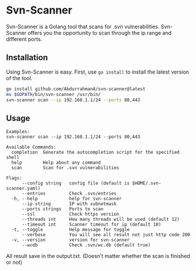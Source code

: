 # Svn-Scanner

Svn-Scanner is a Golang tool that scans for .svn vulnerabilities. Svn-Scanner offers you the opportunity to scan through the ip range and different ports.
## Installation

Using Svn-Scanner is easy. First, use `go install` to install the latest version of the tool.

```bash
go install github.com/AbdurrahmanA/svn-scanner@latest
mv $GOPATH/bin/svn-scanner /usr/bin/
svn-scanner scan --ip 192.168.1.1/24 --ports 80,443
```

## Usage
	Examples:
	svn-scanner scan --ip 192.168.1.1/24 --ports 80,443

	Available Commands:
	  completion  Generate the autocompletion script for the specified shell
	  help        Help about any command
	  scan        Scan for .svn vulnerabilities

	Flags:
	      --config string   config file (default is $HOME/.svn-scanner.yaml)
	      --entries         Check .svn/entries
	  -h, --help            help for svn-scanner
	      --ip string       IP with subnetmask
	      --ports strings   Ports to scan
	      --ssl             Check https version
	      --threads int     How many threads will be used (default 12)
	      --timeout int     Scanner timeout for ip (default 10)
	  -t, --toggle          Help message for toggle
	      --verbose         You will see all result not just http code 200
	  -v, --version         version for svn-scanner
	      --wcdb            Check .svn/wc.db (default true)

	 
All result save in the output.txt. (Doesn't matter whether the scan is finished or not)
